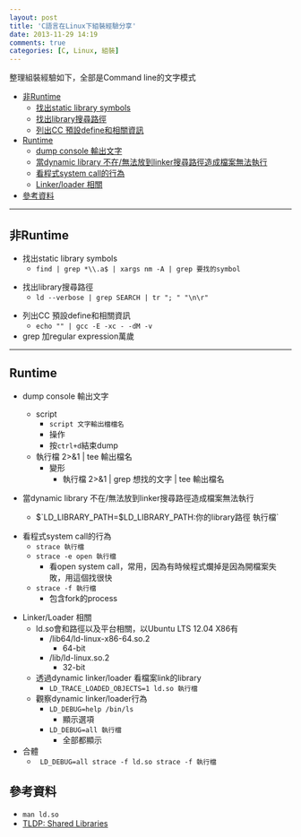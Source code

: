 ```yaml
---
layout: post
title: 'C語言在Linux下組裝經驗分享'
date: 2013-11-29 14:19
comments: true
categories: [C, Linux, 組裝]
---
```

整理組裝經驗如下，全部是Command line的文字模式

- [非Runtime](#非Runtime)
    - [找出static library symbols](#nr1)
    - [找出library搜尋路徑](#nr2)
    - [列出CC 預設define和相關資訊](#nr3)
- [Runtime](#Runtime)
    - [dump console 輸出文字](#r1)
    - [當dynamic library 不在/無法放到linker搜尋路徑造成檔案無法執行](#r2)
    - [看程式system call的行為](#r3)
    - [Linker/loader 相關](#r4)
- [參考資料](#參考資料)

---
<a name="非Runtime"></a>
## 非Runtime
<a name="nr1"></a>

- 找出static library symbols
   - `find | grep *\\.a$ | xargs nm -A | grep 要找的symbol`

<a name="nr2"></a>

- 找出library搜尋路徑
    - `ld --verbose | grep SEARCH | tr "; " "\n\r"`

<a name="nr3"></a>

- 列出CC 預設define和相關資訊
    - `echo "" | gcc -E -xc - -dM -v`
- grep 加regular expression萬歲

---
<a name="Runtime"></a>
## Runtime
<a name="r1"></a>

- dump console 輸出文字
  - script
    - `script 文字輸出檔檔名`
    - 操作
    - 按`ctrl+d`結束dump
  - 執行檔 2>&1 | tee 輸出檔名
    - 變形
      - 執行檔 2>&1 | grep 想找的文字 | tee 輸出檔名
<a name="r2"></a>

- 當dynamic library 不在/無法放到linker搜尋路徑造成檔案無法執行
    - $`LD_LIBRARY_PATH=$LD_LIBRARY_PATH:你的library路徑 執行檔`

<a name="r3"></a>

- 看程式system call的行為
    - `strace 執行檔`
    - `strace -e open 執行檔`
        - 看open system call，常用，因為有時候程式爛掉是因為開檔案失敗，用這個找很快
    - `strace -f 執行檔`
        - 包含fork的process

<a name="r4"></a>

- Linker/Loader 相關
    - ld.so會和路徑以及平台相關，以Ubuntu LTS 12.04 X86有
        - /lib64/ld-linux-x86-64.so.2
            - 64-bit
        - /lib/ld-linux.so.2
            - 32-bit
    - 透過dynamic linker/loader 看檔案link的library
        - `LD_TRACE_LOADED_OBJECTS=1 ld.so 執行檔`
    - 觀察dynamic linker/loader行為
        - `LD_DEBUG=help /bin/ls`
            - 顯示選項
        - `LD_DEBUG=all 執行檔`
            - 全部都顯示
- 合體
    - ` LD_DEBUG=all strace -f ld.so strace -f 執行檔`

<a name="參考資料"></a>
## 參考資料

- `man ld.so`
- [TLDP: Shared Libraries](http://tldp.org/HOWTO/Program-Library-HOWTO/shared-libraries.html)
